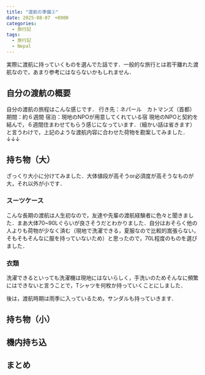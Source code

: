 ```yaml
---
title: "渡航の準備②"
date: 2025-08-07　+0900
categories:
  - 旅行記
tags:
  - 旅行記
  - Nepal
---
```


実際に渡航に持っていくものを選んでた話です．一般的な旅行とは若干離れた渡航なので，あまり参考にはならないかもしれません．


## 自分の渡航の概要
自分の渡航の旅程はこんな感じです．
行き先：ネパール　カトマンズ（首都）
期間：約６週間
宿泊：現地のNPOが用意してくれている宿
現地のNPOと契約を結んで，６週間住まわせてもらう感じになっています．（細かい話は省きます）
と言うわけで，上記のような渡航内容に合わせた荷物を勘案してみました．↓↓↓
## 持ち物（大）
ざっくり大小に分けてみました．大体値段が高そうor必須度が高そうなものが大，それ以外が小です．
### スーツケース
こんな長期の渡航は人生初なので，友達や先輩の渡航経験者に色々と聞きました．まあ大体70~90Lぐらいが良さそうだとわかりました．自分はおそらく他の人よりも荷物が少なく済む（現地で洗濯できる，夏服なので比較的嵩張らない，そもそもそんなに服を持っていないため）と思ったので，70L程度のものを選びました．

### 衣類
洗濯できるといっても洗濯機は現地にはないらしく，手洗いのためそんなに頻繁にはできないと言うことで，Tシャツを何枚か持っていくことにしました．

後は，渡航時期は雨季に入っているため，サンダルも持っていきます．


## 持ち物（小）

## 機内持ち込

## まとめ